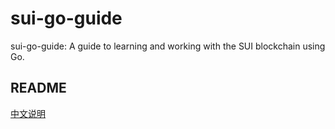 # sui-go-guide
sui-go-guide: A guide to learning and working with the SUI blockchain using Go.

## README

[中文说明](README.zh.md)

